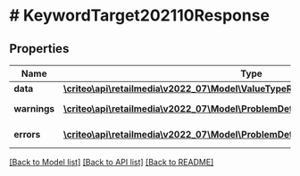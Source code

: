 # # KeywordTarget202110Response

## Properties

Name | Type | Description | Notes
------------ | ------------- | ------------- | -------------
**data** | [**\criteo\api\retailmedia\v2022_07\Model\ValueTypeResourceOfKeywordTarget202110**](ValueTypeResourceOfKeywordTarget202110.md) |  | [optional]
**warnings** | [**\criteo\api\retailmedia\v2022_07\Model\ProblemDetails[]**](ProblemDetails.md) |  | [optional] [readonly]
**errors** | [**\criteo\api\retailmedia\v2022_07\Model\ProblemDetails[]**](ProblemDetails.md) |  | [optional] [readonly]

[[Back to Model list]](../../README.md#models) [[Back to API list]](../../README.md#endpoints) [[Back to README]](../../README.md)

